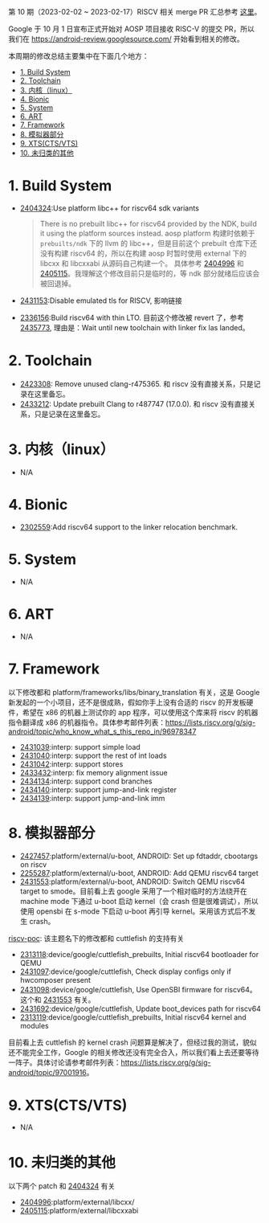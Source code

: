 
第 10 期（2023-02-02 ~ 2023-02-17）RISCV 相关 merge PR 汇总参考 [这里][1]。

Google 于 10 月 1 日宣布正式开始对 AOSP 项目接收 RISC-V 的提交 PR，所以我们在 <https://android-review.googlesource.com/> 开始看到相关的修改。

本周期的修改总结主要集中在下面几个地方：

<!-- TOC -->

- [1. Build System](#1-build-system)
- [2. Toolchain](#2-toolchain)
- [3. 内核（linux）](#3-内核linux)
- [4. Bionic](#4-bionic)
- [5. System](#5-system)
- [6. ART](#6-art)
- [7. Framework](#7-framework)
- [8. 模拟器部分](#8-模拟器部分)
- [9. XTS(CTS/VTS)](#9-xtsctsvts)
- [10. 未归类的其他](#10-未归类的其他)

<!-- /TOC -->

# 1. Build System

- [2404324][2404324]:Use platform libc++ for riscv64 sdk variants
  
  > There is no prebuilt libc++ for riscv64 provided by the NDK, build
it using the platform sources instead.
  aosp platform 构建时依赖于 `prebuilts/ndk` 下的 llvm 的 libc++，但是目前这个 prebuilt 仓库下还没有构建 riscv64 的，所以在构建 aosp 时暂时使用 external 下的 libcxx 和 libcxxabi 从源码自己构建一个。
  具体参考 [2404996][2404996] 和 [2405115][2405115]。我理解这个修改目前只是临时的，等 ndk 部分就绪后应该会被回退掉。

- [2431153][2431153]:Disable emulated tls for RISCV, 影响链接
- [2336156][2336156]:Build riscv64 with thin LTO. 目前这个修改被 revert 了，参考 [2435773][2435773], 理由是：Wait until new toolchain with linker fix las landed。

# 2. Toolchain

- [2423308][2423308]: Remove unused clang-r475365. 和 riscv 没有直接关系，只是记录在这里备忘。
- [2433212][2433212]: Update prebuilt Clang to r487747 (17.0.0). 和 riscv 没有直接关系，只是记录在这里备忘。

# 3. 内核（linux）

- N/A

# 4. Bionic

- [2302559][2302559]:Add riscv64 support to the linker relocation benchmark.

# 5. System

- N/A

# 6. ART

- N/A

# 7. Framework

以下修改都和 platform/frameworks/libs/binary_translation 有关，这是 Google 新发起的一个小项目，还不是很成熟，假如你手上没有合适的 riscv 的开发板硬件，希望在 x86 的机器上测试你的 app 程序，可以使用这个库来将 riscv 的机器指令翻译成 x86 的机器指令。具体参考邮件列表：<https://lists.riscv.org/g/sig-android/topic/who_know_what_s_this_repo_in/96978347>
- [2431039][2431039]:interp: support simple load
- [2431040][2431040]:interp: support the rest of int loads
- [2431042][2431042]:interp: support stores
- [2433432][2433432]:interp: fix memory alignment issue
- [2434134][2434134]:interp: support cond branches
- [2434140][2434140]:interp: support jump-and-link register
- [2434139][2434139]:interp: support jump-and-link imm

# 8. 模拟器部分

- [2427457][2427457]:platform/external/u-boot, ANDROID: Set up fdtaddr, cbootargs on riscv
- [2255287][2255287]:platform/external/u-boot, ANDROID: Add QEMU riscv64 target
- [2431553][2431553]:platform/external/u-boot, ANDROID: Switch QEMU riscv64 target to smode。目前看上去 google 采用了一个相对临时的方法绕开在 machine mode 下通过 u-boot 启动 kernel（会 crash 但是很难调试），所以使用 opensbi 在 s-mode 下启动 u-boot 再引导 kernel。采用该方式后不发生 crash。

[riscv-poc][riscv-poc]: 该主题名下的修改都和 cuttlefish 的支持有关
- [2313118][2313118]:device/google/cuttlefish_prebuilts, Initial riscv64 bootloader for QEMU
- [2431097][2431097]:device/google/cuttlefish, Check display configs only if hwcomposer present
- [2431098][2431098]:device/google/cuttlefish, Use OpenSBI firmware for riscv64。这个和 [2431553][2431553] 有关。
- [2431692][2431692]:device/google/cuttlefish, Update boot_devices path for riscv64
- [2313119][2313119]:device/google/cuttlefish_prebuilts, Initial riscv64 kernel and modules

目前看上去 cuttlefish 的 kernel crash 问题算是解决了，但经过我的测试，貌似还不能完全工作，Google 的相关修改还没有完全合入，所以我们看上去还要等待一阵子。具体讨论请参考邮件列表：<https://lists.riscv.org/g/sig-android/topic/97001916>。

# 9. XTS(CTS/VTS)

- N/A

# 10. 未归类的其他

以下两个 patch 和 [2404324][2404324] 有关
- [2404996][2404996]:platform/external/libcxx/
- [2405115][2405115]:platform/external/libcxxabi
  


[1]: https://unicornx.github.io/android-review/aosp-riscv-2023-02-17.html

[2404324]:https://android-review.googlesource.com/c/platform/build/soong/+/2404324
[2404996]:https://android-review.googlesource.com/c/platform/external/libcxx/+/2404996
[2405115]:https://android-review.googlesource.com/c/platform/external/libcxxabi/+/2405115
[2302559]:https://android-review.googlesource.com/c/platform/bionic/+/2302559
[2423308]:https://android-review.googlesource.com/c/platform/prebuilts/clang/host/linux-x86/+/2423308
[2431039]:https://android-review.googlesource.com/c/platform/frameworks/libs/binary_translation/+/2431039
[2431040]:https://android-review.googlesource.com/c/platform/frameworks/libs/binary_translation/+/2431040
[2431042]:https://android-review.googlesource.com/c/platform/frameworks/libs/binary_translation/+/2431042
[2431153]:https://android-review.googlesource.com/c/platform/build/soong/+/2431153
[2433432]:https://android-review.googlesource.com/c/platform/frameworks/libs/binary_translation/+/2433432
[2427457]:https://android-review.googlesource.com/c/platform/external/u-boot/+/2427457
[2255287]:https://android-review.googlesource.com/c/platform/external/u-boot/+/2255287
[2433212]:https://android-review.googlesource.com/c/platform/prebuilts/clang/host/linux-x86/+/2433212
[2336156]:https://android-review.googlesource.com/c/platform/build/soong/+/2336156
[2435773]:https://android-review.googlesource.com/c/platform/build/soong/+/2435773
[2313118]:https://android-review.googlesource.com/c/device/google/cuttlefish_prebuilts/+/2313118
[riscv-poc]:https://android-review.googlesource.com/q/topic:%22riscv-poc%22
[2431097]:https://android-review.googlesource.com/c/device/google/cuttlefish/+/2431097
[2431098]:https://android-review.googlesource.com/c/device/google/cuttlefish/+/2431098
[2431692]:https://android-review.googlesource.com/c/device/google/cuttlefish/+/2431692
[2313119]:https://android-review.googlesource.com/c/device/google/cuttlefish_prebuilts/+/2313119
[2431553]:https://android-review.googlesource.com/c/platform/external/u-boot/+/2431553
[2434134]:https://android-review.googlesource.com/c/platform/frameworks/libs/binary_translation/+/2434134
[2434140]:https://android-review.googlesource.com/c/platform/frameworks/libs/binary_translation/+/2434140
[2434139]:https://android-review.googlesource.com/c/platform/frameworks/libs/binary_translation/+/2434139